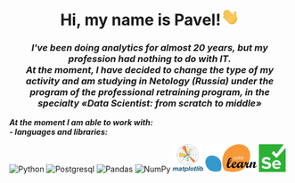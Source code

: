 <div id="header" align="center">
    <h1><b>Hi, my name is Pavel!</b><img src="https://github.com/DurinPavel/DurinPavel/blob/main/images/hi.gif" height="32"/></h1>
    <h3><b><i>I've been doing analytics for almost 20 years, but my profession had nothing to do with IT.<br/>At the moment, I have decided to change the type of my activity and am studying in Netology (Russia) under the program of the professional retraining program, in the specialty «Data Scientist: from scratch to middle»</i></b></h3>
</div>
<p><b><i>At the moment I am able to work with:<br/>- languages and libraries:</i></b></p>
<p>
    <img src="https://cdn.jsdelivr.net/gh/devicons/devicon/icons/python/python-original-wordmark.svg" alt="Python" height="50"/>
    <img src="https://cdn.jsdelivr.net/gh/devicons/devicon/icons/postgresql/postgresql-original-wordmark.svg" alt="Postgresql" height="50"/>
    <img src="https://cdn.jsdelivr.net/gh/devicons/devicon/icons/pandas/pandas-original-wordmark.svg" alt="Pandas" height="50"/>
    <img src="https://cdn.jsdelivr.net/gh/devicons/devicon/icons/numpy/numpy-original-wordmark.svg" alt="NumPy" height="50"/>
    <img src="https://github.com/DurinPavel/DurinPavel/blob/main/images/matplotlib.png" alt="Matplotlib" height="50"/>
    <img src="https://github.com/DurinPavel/DurinPavel/blob/main/images/scikit-learn.svg" alt="Scikit-learn" height="50"/>
    <img src="https://github.com/DurinPavel/DurinPavel/blob/main/images/selenium.svg" alt="Selenium" height="50"/>
          
</p>

<!--
**DurinPavel/DurinPavel** is a ✨ _special_ ✨ repository because its `README.md` (this file) appears on your GitHub profile.

Here are some ideas to get you started:

- 🔭 I’m currently working on ...
- 🌱 I’m currently learning ...
- 👯 I’m looking to collaborate on ...
- 🤔 I’m looking for help with ...
- 💬 Ask me about ...
- 📫 How to reach me: ...
- 😄 Pronouns: ...
- ⚡ Fun fact: ...
-->
